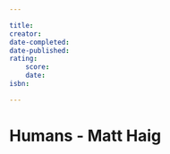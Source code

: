 ```yaml
---

title:
creator:
date-completed:
date-published:
rating:
	score:
	date:
isbn:

---
```


# Humans - Matt Haig

